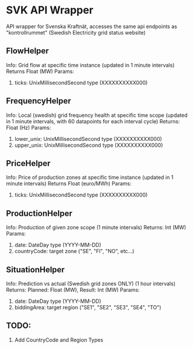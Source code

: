 # SVK API Wrapper
API wrapper for Svenska Kraftnät, accesses the same api endpoints as "kontrollrummet" (Swedish Electricity grid status website)

## FlowHelper
Info: Grid flow at specific time instance (updated in 1 minute intervals) 
Returns Float  (MW)
Params:
   1. ticks: UnixMillisecondSecond type (XXXXXXXXXX000)
   
## FrequencyHelper
Info: Local (swedish) grid frequency health at specific time scope (updated in 1 minute intervals, with 60 datapoints for each interval cycle) 
Returns: Float (Hz)
Params:
   1. lower_unix: UnixMillisecondSecond type (XXXXXXXXXX000)
   2. upper_unix: UnixMillisecondSecond type (XXXXXXXXXX000)

## PriceHelper
Info: Price of production zones at specific time instance (updated in 1 minute intervals)
Returns Float (euro/MWh)
Params:
   1. ticks: UnixMillisecondSecond type (XXXXXXXXXX000)

## ProductionHelper
Info: Production of given zone scope (1 minute intervals)
Returns: Int (MW)
Params:
   1. date: DateDay type (YYYY-MM-DD)
   2. countryCode: target zone ("SE", "FI", "NO", etc...)
   
## SituationHelper
Info: Prediction vs actual (Swedish grid zones ONLY) (1 hour intervals)
Returns: Planned: Float (MW), Result: Int (MW)
Params:
   1. date: DateDay type (YYYY-MM-DD)
   2. biddingArea: target region ("SE1", "SE2", "SE3", "SE4", "TO")


## TODO:
   1. Add CountryCode and Region Types